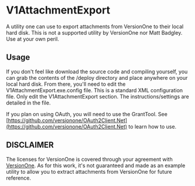 # V1AttachmentExport

A utility one can use to export attachments from VersionOne to their local hard disk.  This is not a supported utility by VersionOne nor Matt Badgley.  Use at your own peril.

## Usage
If you don't feel like download the source code and compiling yourself, you can grab the contents of the /deploy directory and place anywhere on your local hard disk.  From there, you'll need to edit the V1AttachmentExport.exe.config file.  This is a standard XML configuration file.  Only edit the V1AttachmentExport section.  The instructions/settings are detailed in the file.

If you plan on using OAuth, you will need to use the GrantTool.  See [https://github.com/versionone/OAuth2Client.Net](https://github.com/versionone/OAuth2Client.Net) to learn how to use.

## DISCLAIMER

The licenses for VersionOne is covered through your agreement with [VersionOne](http://www.versionone.com).  As for this work, it's not guaranteed and made as an example utility to allow you to extract attachments from VersionOne for future reference.
